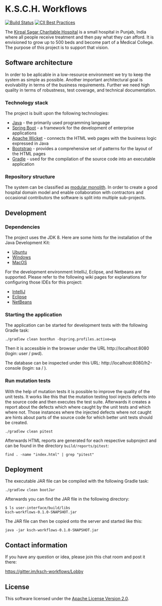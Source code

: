 # K.S.C.H. Workflows

[![Build Status](https://travis-ci.com/ksch-workflows/ksch-workflows.svg?branch=master)](https://travis-ci.com/ksch-workflows/ksch-workflows) [![CII Best Practices](https://bestpractices.coreinfrastructure.org/projects/2328/badge)](https://bestpractices.coreinfrastructure.org/projects/2328)

The [Kirpal Sagar Charitable Hospital](http://kirpal-sagar.org/en/medicale-care/gemeinn%C3%BCtziges-krankenhaus.html) is a small hospital in Punjab, India where all people receive treatment and then pay what they can afford. It is envisioned to grow up to 500 beds and become part of a Medical College. The purpose of this project is to support that vision.

## Software architecture

In order to be aplicable in a low-resource environment we try to keep the system as simple as possible. Another important architectural goal is evolvability in terms of the business requirements. Further we need high quality in terms of robustness, test coverage, and technical documentation.

### Technology stack

The project is built upon the following technologies:

- [Java](https://github.com/ksch-workflows/ksch-workflows/wiki/Java) - the primarily used programming language
- [Spring Boot](https://github.com/ksch-workflows/ksch-workflows/wiki/Spring-Boot) - a framework for the development of enterprise applications
- [Apache Wicket](https://github.com/ksch-workflows/ksch-workflows/wiki/Apache-Wicket) - connects the HTML web pages with the business logic expressed in Java
- [Bootstrap](https://github.com/ksch-workflows/ksch-workflows/wiki/Bootstrap) - provides a comprehensive set of patterns for the layout of the HTML pages
- [Gradle](https://github.com/ksch-workflows/ksch-workflows/wiki/Gradle) - used for the compilation of the source code into an executable application  

### Repository structure

The system can be classified as [modular monolith](https://vimeo.com/233980163).
In order to create a good hospital domain model and enable collaboration with contractors and occasional contributors the software is split into multiple sub-projects.

## Development

### Dependencies

The project uses the JDK 8. Here are some hints for the installation of the Java Development Kit:

- [Ubuntu](https://github.com/ksch-workflows/ksch-workflows/wiki/Installing-Java-on-Ubuntu)
- [Windows](https://github.com/ksch-workflows/ksch-workflows/wiki/Installing-Java-on-Windows)
- [MacOS](https://github.com/ksch-workflows/ksch-workflows/wiki/Installing-Java-on-MacOS)

For the development environment IntelliJ, Eclipse, and Netbeans are supported.
Please refer to the following wiki pages for explanations for configuring those IDEs for this project:

- [IntelliJ](https://github.com/ksch-workflows/ksch-workflows/wiki/Import-Project-with-IntelliJ)
- [Eclipse](https://github.com/ksch-workflows/ksch-workflows/wiki/Import-Project-with-Eclipse)
- [NetBeans](https://github.com/ksch-workflows/ksch-workflows/wiki/Import-Project-with-NetBeans)

### Starting the application

The application can be started for development tests with the following Gradle task:

```
./gradlew clean bootRun -Dspring.profiles.active=qa
```

Then it is accessible in the browser under the URL http://localhost:8080 (login: user / pwd).

The database can be inspected under this URL: http://localhost:8080/h2-console (login: sa / <empty password>).

### Run mutation tests

With the help of mutation tests it is possible to improve the quality of the unit
tests. It works like this that the mutation testing tool injects defects into the
source code and then executes the test suite. Afterwards it creates a report about
the defects which where caught by the unit tests and which where not. Those
instances where the injected defects where not caught are hints about parts of the
source code for which better unit tests should be created.

```
./gradlew clean pitest
```

Afterwards HTML reports are generated for each respective subproject and can be found in the directory `build/reports/pitest`:

```
find . -name "index.html" | grep "pitest"
```

## Deployment

The executable JAR file can be compiled with the following Gradle task:

```
./gradlew clean bootJar
```

Afterwards you can find the JAR file in the following directory:

```
$ ls user-interface/build/libs
ksch-workflows-0.1.0-SNAPSHOT.jar
```

The JAR file can then be copied onto the server and started like this:

```
java -jar ksch-workflows-0.1.0-SNAPSHOT.jar
```

## Contact information

If you have any question or idea, please join this chat room and post it there:

https://gitter.im/ksch-workflows/Lobby

## License

This software licensed under the [Apache License Version 2.0](https://github.com/ksch-workflows/ksch-workflows/blob/master/LICENSE).
